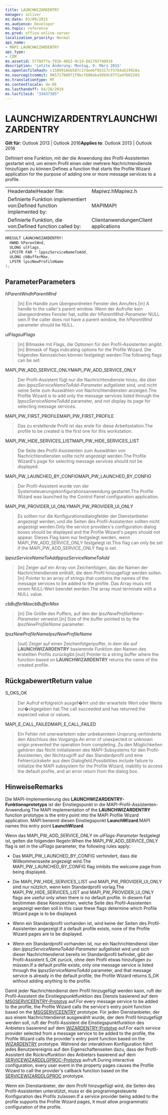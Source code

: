 ```yaml
---
title: LAUNCHWIZARDENTRY
manager: soliver
ms.date: 03/09/2015
ms.audience: Developer
ms.topic: reference
ms.prod: office-online-server
localization_priority: Normal
api_name:
- MAPI.LAUNCHWIZARDENTRY
api_type:
- COM
ms.assetid: 5778dffa-f01b-46b3-9c19-862793740918
description: 'Letzte Änderung: Montag, 9. März 2015'
ms.openlocfilehash: c1509918eb587c17deebf95317cf57b4ab19928a
ms.sourcegitcommit: 8657170d071f9bcf680aba50b9c07f2a4fb82283
ms.translationtype: MT
ms.contentlocale: de-DE
ms.lasthandoff: 04/28/2019
ms.locfileid: "33437385"
---
```

# <a name="launchwizardentry"></a><span data-ttu-id="b7e90-103">LAUNCHWIZARDENTRY</span><span class="sxs-lookup"><span data-stu-id="b7e90-103">LAUNCHWIZARDENTRY</span></span>

  
  
<span data-ttu-id="b7e90-104">**Gilt für**: Outlook 2013 | Outlook 2016</span><span class="sxs-lookup"><span data-stu-id="b7e90-104">**Applies to**: Outlook 2013 | Outlook 2016</span></span> 
  
<span data-ttu-id="b7e90-105">Definiert eine Funktion, mit der die Anwendung des Profil-Assistenten gestartet wird, um einem Profil einen oder mehrere Nachrichtendienste hinzufügen zu können.</span><span class="sxs-lookup"><span data-stu-id="b7e90-105">Defines a function that starts the Profile Wizard application for the purpose of adding one or more message services to a profile.</span></span> 
  
|||
|:-----|:-----|
|<span data-ttu-id="b7e90-106">Headerdatei</span><span class="sxs-lookup"><span data-stu-id="b7e90-106">Header file:</span></span>  <br/> |<span data-ttu-id="b7e90-107">Mapiwz.h</span><span class="sxs-lookup"><span data-stu-id="b7e90-107">Mapiwz.h</span></span>  <br/> |
|<span data-ttu-id="b7e90-108">Definierte Funktion implementiert von:</span><span class="sxs-lookup"><span data-stu-id="b7e90-108">Defined function implemented by:</span></span>  <br/> |<span data-ttu-id="b7e90-109">MAPI</span><span class="sxs-lookup"><span data-stu-id="b7e90-109">MAPI</span></span>  <br/> |
|<span data-ttu-id="b7e90-110">Definierte Funktion, die von:</span><span class="sxs-lookup"><span data-stu-id="b7e90-110">Defined function called by:</span></span>  <br/> |<span data-ttu-id="b7e90-111">Clientanwendungen</span><span class="sxs-lookup"><span data-stu-id="b7e90-111">Client applications</span></span>  <br/> |
   
```cpp
HRESULT LAUNCHWIZARDENTRY(
  HWND hParentWnd,
  ULONG ulFlags,
  LPCSTR FAR * lppszServiceNameToAdd,
  ULONG cbBufferMax,
  LPSTR lpszNewProfileName
);
```

## <a name="parameters"></a><span data-ttu-id="b7e90-112">Parameter</span><span class="sxs-lookup"><span data-stu-id="b7e90-112">Parameters</span></span>

 <span data-ttu-id="b7e90-113">_hParentWnd_</span><span class="sxs-lookup"><span data-stu-id="b7e90-113">_hParentWnd_</span></span>
  
> <span data-ttu-id="b7e90-114">[in] Ein Handle zum übergeordneten Fenster des Anrufers.</span><span class="sxs-lookup"><span data-stu-id="b7e90-114">[in] A handle to the caller's parent window.</span></span> <span data-ttu-id="b7e90-115">Wenn der Aufrufer kein übergeordnetes Fenster hat, sollte  _der hParentWnd-Parameter_ NULL sein.</span><span class="sxs-lookup"><span data-stu-id="b7e90-115">If the caller does not have a parent window, the  _hParentWnd_ parameter should be NULL.</span></span> 
    
 <span data-ttu-id="b7e90-116">_ulFlags_</span><span class="sxs-lookup"><span data-stu-id="b7e90-116">_ulFlags_</span></span>
  
> <span data-ttu-id="b7e90-117">[in] Bitmaske mit Flags, die Optionen für den Profil-Assistenten angibt.</span><span class="sxs-lookup"><span data-stu-id="b7e90-117">[in] Bitmask of flags indicating options for the Profile Wizard.</span></span> <span data-ttu-id="b7e90-118">Die folgenden Kennzeichen können festgelegt werden:</span><span class="sxs-lookup"><span data-stu-id="b7e90-118">The following flags can be set:</span></span>
    
<span data-ttu-id="b7e90-119">MAPI_PW_ADD_SERVICE_ONLY</span><span class="sxs-lookup"><span data-stu-id="b7e90-119">MAPI_PW_ADD_SERVICE_ONLY</span></span> 
  
> <span data-ttu-id="b7e90-120">Der Profil-Assistent fügt nur die Nachrichtendienste hinzu, die über den  _lppszServiceNameToAdd-Parameter_ aufgelistet sind, und nicht seine Seite zum Auswählen von Nachrichtendiensten anzeigen.</span><span class="sxs-lookup"><span data-stu-id="b7e90-120">The Profile Wizard is to add only the message services listed through the  _lppszServiceNameToAdd_ parameter, and not display its page for selecting message services.</span></span> 
    
<span data-ttu-id="b7e90-121">MAPI_PW_FIRST_PROFILE</span><span class="sxs-lookup"><span data-stu-id="b7e90-121">MAPI_PW_FIRST_PROFILE</span></span> 
  
> <span data-ttu-id="b7e90-122">Das zu erstellende Profil ist das erste für diese Arbeitsstation.</span><span class="sxs-lookup"><span data-stu-id="b7e90-122">The profile to be created is the first one for this workstation.</span></span> 
    
<span data-ttu-id="b7e90-123">MAPI_PW_HIDE_SERVICES_LIST</span><span class="sxs-lookup"><span data-stu-id="b7e90-123">MAPI_PW_HIDE_SERVICES_LIST</span></span> 
  
> <span data-ttu-id="b7e90-124">Die Seite des Profil-Assistenten zum Auswählen von Nachrichtendiensten sollte nicht angezeigt werden.</span><span class="sxs-lookup"><span data-stu-id="b7e90-124">The Profile Wizard's page for selecting message services should not be displayed.</span></span> 
    
<span data-ttu-id="b7e90-125">MAPI_PW_LAUNCHED_BY_CONFIG</span><span class="sxs-lookup"><span data-stu-id="b7e90-125">MAPI_PW_LAUNCHED_BY_CONFIG</span></span> 
  
> <span data-ttu-id="b7e90-126">Der Profil-Assistent wurde von der Systemsteuerungskonfigurationsanwendung gestartet.</span><span class="sxs-lookup"><span data-stu-id="b7e90-126">The Profile Wizard was launched by the Control Panel configuration application.</span></span> 
    
<span data-ttu-id="b7e90-127">MAPI_PW_PROVIDER_UI_ONLY</span><span class="sxs-lookup"><span data-stu-id="b7e90-127">MAPI_PW_PROVIDER_UI_ONLY</span></span> 
  
> <span data-ttu-id="b7e90-128">Es sollten nur die Konfigurationsdialogfelder der Dienstanbieter angezeigt werden, und die Seiten des Profil-Assistenten sollten nicht angezeigt werden.</span><span class="sxs-lookup"><span data-stu-id="b7e90-128">Only the service providers's configuration dialog boxes should be displayed and the Profile Wizard's pages should not appear.</span></span> <span data-ttu-id="b7e90-129">Dieses Flag kann nur festgelegt werden, wenn MAPI_PW_ADD_SERVICE_ONLY festgelegt ist.</span><span class="sxs-lookup"><span data-stu-id="b7e90-129">This flag can only be set if the MAPI_PW_ADD_SERVICE_ONLY flag is set.</span></span> 
    
 <span data-ttu-id="b7e90-130">_lppszServiceNameToAdd_</span><span class="sxs-lookup"><span data-stu-id="b7e90-130">_lppszServiceNameToAdd_</span></span>
  
> <span data-ttu-id="b7e90-131">[in] Zeiger auf ein Array von Zeichenfolgen, das die Namen der Nachrichtendienste enthält, die dem Profil hinzugefügt werden sollen.</span><span class="sxs-lookup"><span data-stu-id="b7e90-131">[in] Pointer to an array of strings that contains the names of the message services to be added to the profile.</span></span> <span data-ttu-id="b7e90-132">Das Array muss mit einem NULL-Wert beendet werden.</span><span class="sxs-lookup"><span data-stu-id="b7e90-132">The array must terminate with a NULL value.</span></span> 
    
 <span data-ttu-id="b7e90-133">_cbBufferMax_</span><span class="sxs-lookup"><span data-stu-id="b7e90-133">_cbBufferMax_</span></span>
  
> <span data-ttu-id="b7e90-134">[in] Die Größe des Puffers, auf den der  _lpszNewProfileName-Parameter_ verweist.</span><span class="sxs-lookup"><span data-stu-id="b7e90-134">[in] Size of the buffer pointed to by the  _lpszNewProfileName_ parameter.</span></span> 
    
 <span data-ttu-id="b7e90-135">_lpszNewProfileName_</span><span class="sxs-lookup"><span data-stu-id="b7e90-135">_lpszNewProfileName_</span></span>
  
> <span data-ttu-id="b7e90-136">[out] Zeiger auf einen Zeichenfolgenpuffer, in dem die auf **LAUNCHWIZARDENTRY** basierende Funktion den Namen des erstellten Profils zurückgibt.</span><span class="sxs-lookup"><span data-stu-id="b7e90-136">[out] Pointer to a string buffer where the function based on **LAUNCHWIZARDENTRY** returns the name of the created profile.</span></span> 
    
## <a name="return-value"></a><span data-ttu-id="b7e90-137">Rückgabewert</span><span class="sxs-lookup"><span data-stu-id="b7e90-137">Return value</span></span>

<span data-ttu-id="b7e90-138">S_OK</span><span class="sxs-lookup"><span data-stu-id="b7e90-138">S_OK</span></span> 
  
> <span data-ttu-id="b7e90-139">Der Aufruf erfolgreich ausgef�hrt und der erwartete Wert oder Werte zur�ckgegeben hat.</span><span class="sxs-lookup"><span data-stu-id="b7e90-139">The call succeeded and has returned the expected value or values.</span></span> 
    
<span data-ttu-id="b7e90-140">MAPI_E_CALL_FAILED</span><span class="sxs-lookup"><span data-stu-id="b7e90-140">MAPI_E_CALL_FAILED</span></span> 
  
> <span data-ttu-id="b7e90-141">Ein Fehler mit unerwartetem oder unbekanntem Ursprung verhinderte den Abschluss des Vorgangs.</span><span class="sxs-lookup"><span data-stu-id="b7e90-141">An error of unexpected or unknown origin prevented the operation from completing.</span></span> <span data-ttu-id="b7e90-142">Zu den Möglichkeiten gehören das Nicht initialisieren des MAPI-Subsystems für den Profil-Assistenten, der Nichtzugriff auf das Standardprofil und eine Fehlerrückskehr aus dem Dialogfeld.</span><span class="sxs-lookup"><span data-stu-id="b7e90-142">Possibilities include failure to initialize the MAPI subsystem for the Profile Wizard, inability to access the default profile, and an error return from the dialog box.</span></span>
    
## <a name="remarks"></a><span data-ttu-id="b7e90-143">Hinweise</span><span class="sxs-lookup"><span data-stu-id="b7e90-143">Remarks</span></span>

<span data-ttu-id="b7e90-144">Die MAPI-Implementierung des **LAUNCHWIZARDENTRY-Funktionsprototyps** ist der Einstiegspunkt in die MAPI-Profil-Assistenten-Anwendung.</span><span class="sxs-lookup"><span data-stu-id="b7e90-144">The MAPI implementation of the **LAUNCHWIZARDENTRY** function prototype is the entry point into the MAPI Profile Wizard application.</span></span> <span data-ttu-id="b7e90-145">MAPI benennt diesen Einstiegspunkt **LaunchWizard**.</span><span class="sxs-lookup"><span data-stu-id="b7e90-145">MAPI names this entry point **LaunchWizard**.</span></span> 
  
<span data-ttu-id="b7e90-146">Wenn das MAPI_PW_ADD_SERVICE_ONLY im  _ulFlags-Parameter_ festgelegt ist, gelten die folgenden Regeln:</span><span class="sxs-lookup"><span data-stu-id="b7e90-146">When the MAPI_PW_ADD_SERVICE_ONLY flag is set in the  _ulFlags_ parameter, the following rules apply:</span></span> 
  
- <span data-ttu-id="b7e90-147">Das MAPI_PW_LAUNCHED_BY_CONFIG verhindert, dass die Willkommensseite angezeigt wird.</span><span class="sxs-lookup"><span data-stu-id="b7e90-147">The MAPI_PW_LAUNCHED_BY_CONFIG flag inhibits the welcome page from being displayed.</span></span> 
    
- <span data-ttu-id="b7e90-148">Die MAPI_PW_HIDE_SERVICES_LIST und MAPI_PW_PROVIDER_UI_ONLY sind nur nützlich, wenn kein Standardprofil vorlag.</span><span class="sxs-lookup"><span data-stu-id="b7e90-148">The MAPI_PW_HIDE_SERVICES_LIST and MAPI_PW_PROVIDER_UI_ONLY flags are useful only when there is no default profile.</span></span> <span data-ttu-id="b7e90-149">In diesem Fall bestimmen diese Kennzeichen, welche Seite des Profil-Assistenten angezeigt werden soll.</span><span class="sxs-lookup"><span data-stu-id="b7e90-149">In this case these flags determine which Profile Wizard page is to be displayed.</span></span> 
    
- <span data-ttu-id="b7e90-150">Wenn ein Standardprofil vorhanden ist, wird keine der Seiten des Profil-Assistenten angezeigt.</span><span class="sxs-lookup"><span data-stu-id="b7e90-150">If a default profile exists, none of the Profile Wizard pages are to be displayed.</span></span> 
    
- <span data-ttu-id="b7e90-151">Wenn ein Standardprofil vorhanden ist, nur ein Nachrichtendienst über den  _lppszServiceNameToAdd-Parameter_ aufgelistet wird und sich dieser Nachrichtendienst bereits im Standardprofil befindet, gibt der Profil-Assistent S_OK zurück, ohne dem Profil etwas hinzufügen zu müssen.</span><span class="sxs-lookup"><span data-stu-id="b7e90-151">If a default profile exists, only one message service is listed through the  _lppszServiceNameToAdd_ parameter, and that message service is already in the default profile, the Profile Wizard returns S_OK without adding anything to the profile.</span></span> 
    
<span data-ttu-id="b7e90-152">Damit jeder Nachrichtendienst dem Profil hinzugefügt werden kann, ruft der Profil-Assistent die Einstiegspunktfunktion des Diensts basierend auf dem [MSGSERVICEENTRY-Prototyp](msgserviceentry.md) auf.</span><span class="sxs-lookup"><span data-stu-id="b7e90-152">For every message service to be added to the profile, the Profile Wizard calls the service's entry point function based on the [MSGSERVICEENTRY](msgserviceentry.md) prototype.</span></span> <span data-ttu-id="b7e90-153">Für jeden Dienstanbieter, der aus einem Nachrichtendienst ausgewählt wurde, der dem Profil hinzugefügt werden soll, ruft der Profil-Assistent die Einstiegspunktfunktion des Anbieters basierend auf dem [WIZARDENTRY-Prototyp](wizardentry.md) auf.</span><span class="sxs-lookup"><span data-stu-id="b7e90-153">For each service provider selected from a message service to be added to the profile, the Profile Wizard calls the provider's entry point function based on the [WIZARDENTRY](wizardentry.md) prototype.</span></span> <span data-ttu-id="b7e90-154">Während der interaktiven Konfiguration führt jedes Benutzerereignis auf den Eigenschaftenseiten dazu, dass der Profil-Assistent die Rückruffunktion des Anbieters basierend auf dem [SERVICEWIZARDDLGPROC-Prototyp](servicewizarddlgproc.md) aufruft.</span><span class="sxs-lookup"><span data-stu-id="b7e90-154">During interactive configuration, every user event in the property pages causes the Profile Wizard to call the provider's callback function based on the [SERVICEWIZARDDLGPROC](servicewizarddlgproc.md) prototype.</span></span> 
  
<span data-ttu-id="b7e90-155">Wenn ein Dienstanbieter, der dem Profil hinzugefügt wird, die Seiten des Profil-Assistenten unterstützt, muss er die programmgesteuerte Konfiguration des Profils zulassen.</span><span class="sxs-lookup"><span data-stu-id="b7e90-155">If a service provider being added to the profile supports the Profile Wizard pages, it must allow programmatic configuration of the profile.</span></span>
  

